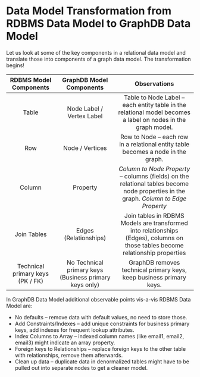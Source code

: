 # Data Model Transformation from RDBMS Data Model to GraphDB Data Model

Let us look at some of the key components in a relational data model and translate those into components of a graph data model. The transformation begins!

|RDBMS Model Components | GraphDB  Model Components | Observations|
| :--: | :--: | :--: |
|Table| Node Label /  Vertex Label |Table to Node Label – each entity table in the relational model becomes a label on nodes in the graph model.| 
|Row| Node / Vertices |Row to Node – each row in a relational entity table becomes a node in the graph.|
|Column| Property  |*Column to Node Property* – columns (fields) on the relational tables become node properties in the graph. *Column to Edge Property*|
| Join Tables | Edges (Relationships) | Join tables in RDBMS Models are transformed into relationships (Edges), columns on those tables become relationship properties |
|Technical primary keys (PK / FK) |  No Technical  primary keys (Business primary keys only)| GraphDB removes technical primary keys, keep business primary keys.|

In GraphDB Data Model additional observable points vis-a-vis RDBMS Data Model are:

 - No defaults – remove data with default values, no need to store those.
 - Add Constraints/Indexes – add unique constraints for business primary keys, add indexes for frequent lookup attributes.
 - Index Columns to Array – indexed column names (like email1, email2, email3) might indicate an array property.
 - Foreign keys to Relationships – replace foreign keys to the other table with relationships, remove them afterwards.
 - Clean up data – duplicate data in denormalized tables might have to be pulled out into separate nodes to get a cleaner model.

